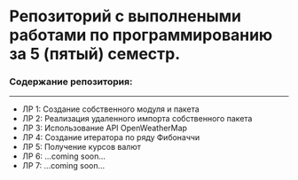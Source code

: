 # Репозиторий с выполнеными работами по программированию за 5 (пятый) семестр.
### Содержание репозитория:
***
* ЛР 1: Создание собственного модуля и пакета
* ЛР 2: Реализация удаленного импорта собственного пакета
* ЛР 3: Использование API OpenWeatherMap
* ЛР 4: Создание итератора по ряду Фибоначчи
* ЛР 5: Получение курсов валют
* ЛР 6: ...coming soon...
* ЛР 7: ...coming soon...